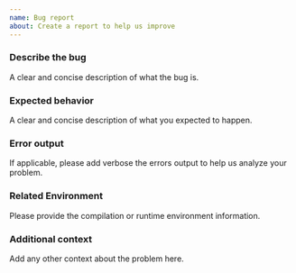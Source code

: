 ```yaml
---
name: Bug report
about: Create a report to help us improve
---
```


### Describe the bug
A clear and concise description of what the bug is.

### Expected behavior
A clear and concise description of what you expected to happen.

### Error output
If applicable, please add verbose the errors output to help us analyze your problem.

### Related Environment
Please provide the compilation or runtime environment information. 

### Additional context
Add any other context about the problem here.

